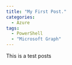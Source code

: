 ```yaml
---
title: "My First Post."
categories:
  - Azure
tags:
  - PowerShell
  - "Microsoft Graph"
---
```


This is a test posts 
